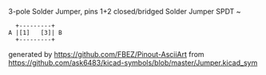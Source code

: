 3-pole Solder Jumper, pins 1+2 closed/bridged
Solder Jumper SPDT
~


	  +---------+
	A |[1]   [3]| B
	  +---------+


generated by https://github.com/FBEZ/Pinout-AsciiArt from https://github.com/ask6483/kicad-symbols/blob/master/Jumper.kicad_sym
